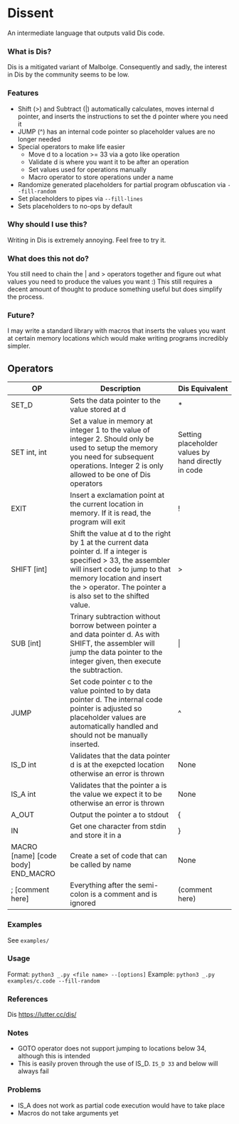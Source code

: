 # Dissent

An intermediate language that outputs valid Dis code.  

### What is Dis?
Dis is a mitigated variant of Malbolge. Consequently and sadly, the interest in Dis by the community seems to be low.

### Features
- Shift (>) and Subtract (|) automatically calculates, moves internal d pointer, and inserts the instructions to set the d pointer where you need it
- JUMP (^) has an internal code pointer so placeholder values are no longer needed
- Special operators to make life easier
  - Move d to a location >= 33 via a goto like operation
  - Validate d is where you want it to be after an operation
  - Set values used for operations manually
  - Macro operator to store operations under a name
- Randomize generated placeholders for partial program obfuscation via `--fill-random`
- Set placeholders to pipes via `--fill-lines`
- Sets placeholders to no-ops by default

### Why should I use this?
Writing in Dis is extremely annoying. Feel free to try it.

### What does this not do?
You still need to chain the | and > operators together and figure out what values you need to produce the values you want :) This still requires a decent amount of thought to produce something useful but does simplify the process. 

### Future?
I may write a standard library with macros that inserts the values you want at certain memory locations which would make writing programs incredibly simpler. 

## Operators 

|  OP | Description | Dis Equivalent  | 
| ------------ | ------------ | ------------ |
|   SET_D | Sets the data pointer to the value stored at d  | *  |
|  SET int, int | Set a value in memory at integer 1 to the value of integer 2. Should only be used to setup the memory you need for subsequent operations. Integer 2 is only allowed to be one of Dis operators  | Setting placeholder values by hand  directly in code|
|  EXIT |  Insert a exclamation point at the current location in memory. If it is read, the program will exit  | !  |
| SHIFT [int]  |  Shift the value at d to the right by 1 at the current data pointer d. If a integer is specified > 33, the assembler will insert code to jump to that memory location and insert the > operator. The pointer a is also set to the shifted value. |  >  |
|  SUB [int] |  Trinary subtraction without borrow between pointer a and data pointer d. As with SHIFT, the assembler will jump the data pointer to the integer given, then execute the subtraction. |  &#124;  |
| JUMP  | Set code pointer c to the value pointed to by data pointer d. The internal code pointer is adjusted so placeholder values are automatically handled and should not be manually inserted.  | ^  |
|  IS_D int | Validates that the data pointer d is at the exepcted location otherwise an error is thrown  | None  |
|  IS_A int | Validates that the pointer a is the value we expect it to be otherwise an error is thrown  | None  |
| A_OUT | Output the pointer a to stdout | { |
| IN | Get one character from stdin and store it in a | } |
| MACRO [name] [code body] END_MACRO| Create a set of code that can be called by name | None |
| ; [comment here] | Everything after the semi-colon is a comment and is ignored | (comment here)|

### Examples
See `examples/`  

### Usage
Format: `python3 _.py <file name> --[options]`
Example: `python3 _.py examples/c.code --fill-random`

### References
Dis https://lutter.cc/dis/

### Notes
- GOTO operator does not support jumping to locations below 34, although this is intended
 - This is easily proven through the use of IS_D. `IS_D 33` and below will always fail
 
### Problems
- IS_A does not work as partial code execution would have to take place
- Macros do not take arguments yet
